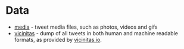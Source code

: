# Data

* [media](media) - tweet media files, such as photos, videos and gifs
* [vicinitas](vicinitas) - dump of all tweets in both human and machine readable formats, as provided by 
  [vicinitas.io](https://www.vicinitas.io/).
